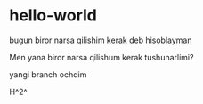 # hello-world
bugun biror narsa qilishim kerak deb hisoblayman

Men yana biror narsa qilishum kerak tushunarlimi?

yangi branch ochdim



H^2^
